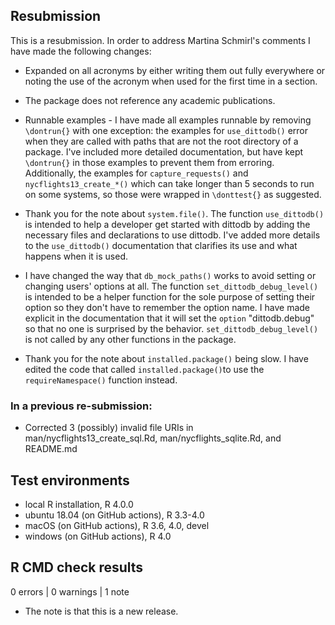 ## Resubmission
This is a resubmission. In order to address Martina Schmirl's comments I have 
made the following changes:

* Expanded on all acronyms by either writing them out fully everywhere or noting 
  the use of the acronym when used for the first time in a section.

* The package does not reference any academic publications.

* Runnable examples - I have made all examples runnable by removing `\dontrun{}`
  with one exception: the examples for `use_dittodb()` error when they are 
  called with paths that are not the root directory of a package. I've included
  more detailed documentation, but have kept `\dontrun{}` in those examples to 
  prevent them from erroring. Additionally, the examples for 
  `capture_requests()` and `nycflights13_create_*()` which can take longer than 
  5 seconds to run on some systems, so those were wrapped in `\donttest{}` as 
  suggested.

* Thank you for the note about `system.file()`. The function `use_dittodb()` is 
  intended to help a developer get started with dittodb by adding the necessary 
  files and declarations to use dittodb. I've added more details to the 
  `use_dittodb()` documentation that clarifies its use and what happens when it 
  is used. 

* I have changed the way that `db_mock_paths()` works to avoid setting or 
  changing users' options at all. The function `set_dittodb_debug_level()` is 
  intended to be a helper function for the sole purpose of setting their option 
  so they don't have to remember the option name. I have made explicit in the 
  documentation that it will set the `option` "dittodb.debug" so that no one is 
  surprised by the behavior. `set_dittodb_debug_level()` is not called by any 
  other functions in the package.

* Thank you for the note about `installed.package()` being slow. I have edited 
  the code that called `installed.package()`to use the `requireNamespace()` 
  function instead.

### In a previous re-submission:
* Corrected 3 (possibly) invalid file URIs in 
  man/nycflights13_create_sql.Rd, man/nycflights_sqlite.Rd, and README.md


## Test environments
* local R installation, R 4.0.0
* ubuntu 18.04 (on GitHub actions), R 3.3-4.0
* macOS (on GitHub actions), R 3.6, 4.0, devel
* windows (on GitHub actions), R 4.0

## R CMD check results

0 errors | 0 warnings | 1 note

* The note is that this is a new release.


